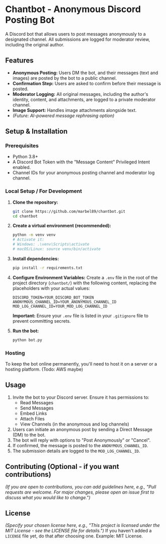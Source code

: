 # Chantbot - Anonymous Discord Posting Bot

A Discord bot that allows users to post messages anonymously to a designated channel.
All submissions are logged for moderator review, including the original author.

## Features

*   **Anonymous Posting:** Users DM the bot, and their messages (text and images) are posted by the bot to a public channel.
*   **Confirmation Step:** Users are asked to confirm before their message is posted.
*   **Moderator Logging:** All original messages, including the author's identity, content, and attachments, are logged to a private moderator channel.
*   **Image Support:** Handles image attachments alongside text.
*   *(Future: AI-powered message rephrasing option)*

## Setup & Installation

### Prerequisites

*   Python 3.8+
*   A Discord Bot Token with the "Message Content" Privileged Intent enabled.
*   Channel IDs for your anonymous posting channel and moderator log channel.

### Local Setup / For Development

1.  **Clone the repository:**
    ```bash
    git clone https://github.com/marbel89/chantbot.git
    cd chantbot
    ```

2.  **Create a virtual environment (recommended):**
    ```bash
    python -m venv venv
    # Activate it:
    # Windows: .\venv\Scripts\activate
    # macOS/Linux: source venv/bin/activate
    ```

3.  **Install dependencies:**
    ```bash
    pip install -r requirements.txt
    ```

4.  **Configure Environment Variables:**
    Create a `.env` file in the root of the project directory (`chantbot/`) with the following content, replacing the placeholders with your actual values:
    ```env
    DISCORD_TOKEN=YOUR_DISCORD_BOT_TOKEN
    ANONYMOUS_CHANNEL_ID=YOUR_ANONYMOUS_CHANNEL_ID
    MOD_LOG_CHANNEL_ID=YOUR_MOD_LOG_CHANNEL_ID
    ```
    **Important:** Ensure your `.env` file is listed in your `.gitignore` file to prevent committing secrets.

5.  **Run the bot:**
    ```bash
    python bot.py
    ```

### Hosting 

To keep the bot online permanently, you'll need to host it on a server or a hosting platform. (Todo: AWS maybe)


## Usage

1.  Invite the bot to your Discord server. Ensure it has permissions to:
    *   Read Messages
    *   Send Messages
    *   Embed Links
    *   Attach Files
    *   View Channels (in the anonymous and log channels)
2.  Users can initiate an anonymous post by sending a Direct Message (DM) to the bot.
3.  The bot will reply with options to "Post Anonymously" or "Cancel".
4.  If confirmed, the message is posted to the `ANONYMOUS_CHANNEL_ID`.
5.  The submission details are logged to the `MOD_LOG_CHANNEL_ID`.

## Contributing (Optional - if you want contributions)

*(If you are open to contributions, you can add guidelines here, e.g., "Pull requests are welcome. For major changes, please open an issue first to discuss what you would like to change.")*

## License

*(Specify your chosen license here, e.g., "This project is licensed under the MIT License - see the LICENSE file for details.")*
If you haven't added a `LICENSE` file yet, do that after choosing one. Example: MIT License.